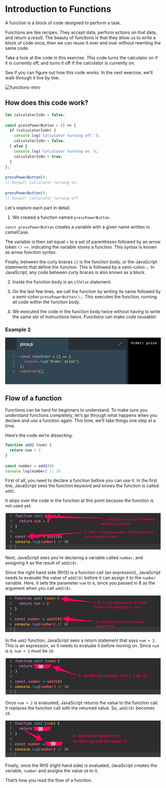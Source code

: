 # Introduction to Functions

A function is a block of code designed to perform a task.

Functions are like recipes. They accept data, perform actions on that data, and return a result. The beauty of functions is that they allow us to write a block of code once, then we can reuse it over and over without rewriting the same code.

Take a look at the code in this exercise. This code turns the calculator on if it is currently off, and turns it off if the calculator is currently on.

See if you can figure out how this code works. In the next exercise, we'll walk through it line by line.

![functions-intro](./functions-intro.png)

## How does this code work?

```js
let calculatorIsOn = false;

const pressPowerButton = () => {
  if (calculatorIsOn) {
    console.log('Calculator turning off.');
    calculatorIsOn = false;
  } else {
    console.log('Calculator turning on.');
    calculatorIsOn = true;
  }
};

pressPowerButton();
// Output: Calculator turning on.

pressPowerButton();
// Output: Calculator turning off.
```

Let's explore each part in detail.

1. We created a function named `pressPowerButton`.

`const pressPowerButton` creates a variable with a given name written in camelCase.

The variable is then set equal `=` to a set of parentheses followed by an arrow token `() =>`, indicating the variable stores a function. This syntax is known as arrow function syntax.

Finally, between the curly braces `{}` is the function body, or the JavaScript statements that define the function. This is followed by a semi-colon `;`. In JavaScript, any code between curly braces is also known as a block.

2. Inside the function body is an `if`/`else` statement. 

3. On the last few lines, we call the function by writing its name followed by a semi-colon `pressPowerButton();`. This executes the function, running all code within the function body. 

4. We executed the code in the function body twice without having to write the same set of instructions twice. Functions can make code reusable!

### Example 2

![functions-example](../functions-example.png)

## Flow of a function

Functions can be hard for beginners to understand. To make sure you understand functions completely, let’s go through what happens when you declare and use a function again. This time, we’ll take things one step at a time.

Here’s the code we’re dissecting:

```js
function add2 (num) {
  return num + 2
}

const number = add2(8)
console.log(number) // 10
```
First of all, you need to declare a function before you can use it. In the first line, JavaScript sees the function keyword and knows the function is called `add2`.

It skips over the code in the function at this point because the function is not used yet.

![function-flow1](../function-flow1.png)

Next, JavaScript sees you’re declaring a variable called `number`, and assigning it as the result of `add2(8)`.

Since the right hand side (RHS) is a function call (an expression), JavaScript needs to evaluate the value of `add2(8)` before it can assign it to the `number` variable. Here, it sets the parameter `num` to `8`, since you passed in 8 as the argument when you call `add2(8)`.

![function-flow2](../function-flow2.png)

In the `add2` function, JavaScript sees a return statement that says `num + 2`. This is an expression, so it needs to evaluate it before moving on. Since `num` is `8`, `num + 2` must be `10`.

![function-flow3](../function-flow3.png)

Once `num + 2` is evaluated, JavaScript returns the value to the function call. It replaces the function call with the returned value. So, `add2(8)` becomes `10`.

![function-flow4](../function-flow4.png)

Finally, once the RHS (right hand side) is evaluated, JavaScript creates the variable, `number` and assigns the value `10` to it.

That’s how you read the flow of a function.


